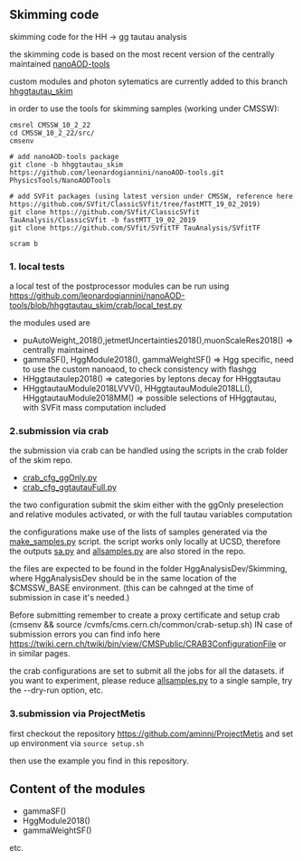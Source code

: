 <h2>Skimming code</h2>

skimming code for the HH -> gg tautau analysis

the skimming code is based on the most recent version of the centrally maintained [nanoAOD-tools](https://github.com/cms-nanoAOD/nanoAOD-tools)  

custom modules and photon sytematics are currently added to this branch [hhggtautau_skim](https://github.com/leonardogiannini/nanoAOD-tools/tree/hhggtautau_skim)  

in order to use the tools for skimming samples (working under CMSSW):

```console
cmsrel CMSSW_10_2_22
cd CMSSW_10_2_22/src/
cmsenv

# add nanoAOD-tools package
git clone -b hhggtautau_skim https://github.com/leonardogiannini/nanoAOD-tools.git PhysicsTools/NanoAODTools

# add SVFit packages (using latest version under CMSSW, reference here https://github.com/SVfit/ClassicSVfit/tree/fastMTT_19_02_2019)
git clone https://github.com/SVfit/ClassicSVfit TauAnalysis/ClassicSVfit -b fastMTT_19_02_2019
git clone https://github.com/SVfit/SVfitTF TauAnalysis/SVfitTF

scram b
```

<h3>1. local tests</h3>

a local test of the postprocessor modules can be run using https://github.com/leonardogiannini/nanoAOD-tools/blob/hhggtautau_skim/crab/local_test.py

the modules used are 

- puAutoWeight_2018(),jetmetUncertainties2018(),muonScaleRes2018() =>  centrally maintained
- gammaSF(), HggModule2018(), gammaWeightSF() => Hgg specific, need to use the custom nanoaod, to check consistency with flashgg
- HHggtautaulep2018() => categories by leptons decay for HHggtautau
- HHggtautauModule2018LVVV(), HHggtautauModule2018LL(), HHggtautauModule2018MM() => possible selections of HHggtautau, with SVFit mass computation included

<h3>2.submission via crab</h3>

the submission via crab can be handled using the scripts in the crab folder of the skim repo.

- [crab_cfg_ggOnly.py](https://github.com/leonardogiannini/nanoAOD-tools/blob/hhggtautau_skim/crab/crab_cfg_ggOnly.py)
- [crab_cfg_ggtautauFull.py](https://github.com/leonardogiannini/nanoAOD-tools/blob/hhggtautau_skim/crab/crab_cfg_ggtautauFull.py)

the two configuration submit the skim either with the ggOnly preselection and relative modules activated, or with the full tautau variables computation

the configurations make use of the lists of samples generated via the [make_samples.py](https://github.com/cmstas/HggAnalysisDev/blob/main/Skimming/make_samples.py) script.
the script works only locally at UCSD, therefore the outputs [sa.py](https://github.com/cmstas/HggAnalysisDev/blob/main/Skimming/sa.py) and [allsamples.py](https://github.com/cmstas/HggAnalysisDev/blob/main/Skimming/allsamples.py) are also stored in the repo.

the files are expected to be found in the folder HggAnalysisDev/Skimming, where HggAnalysisDev should be in the same location of the $CMSSW_BASE environment. (this can be cahnged at the time of submission in case it's needed.)

Before submitting remember to create a proxy certificate and setup crab (cmsenv && source /cvmfs/cms.cern.ch/common/crab-setup.sh)
IN case of submission errors you can find info here https://twiki.cern.ch/twiki/bin/view/CMSPublic/CRAB3ConfigurationFile or in similar pages.

the crab configurations are set to submit all the jobs for all the datasets. if you want to experiment, please reduce [allsamples.py](https://github.com/cmstas/HggAnalysisDev/blob/main/Skimming/allsamples.py) to a single sample, try the --dry-run option, etc.

<h3>3.submission via ProjectMetis</h3>

first checkout the repository https://github.com/aminnj/ProjectMetis and set up environment via ```source setup.sh```

then use the example you find in this repository.

<h2>Content of the modules</h2>

- gammaSF()
- HggModule2018()
- gammaWeightSF()

etc.

